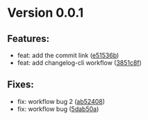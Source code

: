 # Version 0.0.1

## Features:

- feat: add the commit link ([e51536b](https://github.com/Ebadm/test_issue_template/commit/e51536b))
- feat: add changelog-cli workflow ([3851c8f](https://github.com/Ebadm/test_issue_template/commit/3851c8f))

## Fixes:

- fix: workflow bug 2 ([ab52408](https://github.com/Ebadm/test_issue_template/commit/ab52408))
- fix: workflow bug ([5dab50a](https://github.com/Ebadm/test_issue_template/commit/5dab50a))



